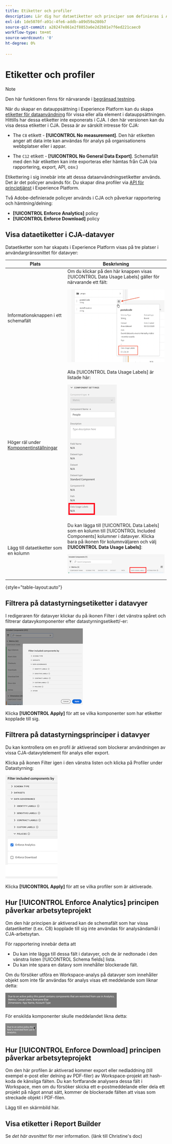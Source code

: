 ```yaml
---
title: Etiketter och profiler
description: Lär dig hur dataetiketter och principer som definieras i AEP påverkar datavyer och rapporter i CJA.
exl-id: 1de5070f-a91c-4fe6-addb-a89d59a280b7
source-git-commit: a28247e861e2f8853a6e2d2b81e7f6ed221caec0
workflow-type: tm+mt
source-wordcount: '0'
ht-degree: 0%

---
```


# Etiketter och profiler

>[!NOTE]
>
>Den här funktionen finns för närvarande i [begränsad testning](/help/release-notes/releases.md).

När du skapar en datauppsättning i Experience Platform kan du skapa [etiketter för dataanvändning](https://experienceleague.adobe.com/docs/experience-platform/data-governance/labels/reference.html?lang=en) för vissa eller alla element i datauppsättningen. Hittills har dessa etiketter inte exponerats i CJA. I den här versionen kan du visa dessa etiketter i CJA. Dessa är av särskilt intresse för CJA:

* The `C8` etikett - **[!UICONTROL No measurement]**. Den här etiketten anger att data inte kan användas för analys på organisationens webbplatser eller i appar.

* The `C12` etikett - **[!UICONTROL No General Data Export]**. Schemafält med den här etiketten kan inte exporteras eller hämtas från CJA (via rapportering, export, API, osv.)

Etikettering i sig innebär inte att dessa dataanvändningsetiketter används. Det är det policyer används för. Du skapar dina profiler via [API för principtjänst](https://experienceleague.adobe.com/docs/experience-platform/data-governance/api/overview.html?lang=en) i Experience Platform.

Två Adobe-definierade policyer används i CJA och påverkar rapportering och hämtning/delning:

* **[!UICONTROL Enforce Analytics]** policy
* **[!UICONTROL Enforce Download]** policy

## Visa dataetiketter i CJA-datavyer

Dataetiketter som har skapats i Experience Platform visas på tre platser i användargränssnittet för datavyer:

| Plats | Beskrivning |
| --- | --- |
| Informationsknappen i ett schemafält | Om du klickar på den här knappen visas [!UICONTROL Data Usage Labels] gäller för närvarande ett fält:<p>![](assets/data-label-left.png) |
| Höger räl under [Komponentinställningar](/help/data-views/component-settings/overview.md) | Alla [!UICONTROL Data Usage Labels] är listade här:<p>![](assets/data-label-right.png) |
| Lägg till dataetiketter som en kolumn | Du kan lägga till [!UICONTROL Data Labels] som en kolumn till [!UICONTROL Included Components] kolumner i datavyer. Klicka bara på ikonen för kolumnväljaren och välj **[!UICONTROL Data Usage Labels]**:<p>![](assets/data-label-column.png) |

{style=&quot;table-layout:auto&quot;}

## Filtrera på datastyrningsetiketter i datavyer

I redigeraren för datavyer klickar du på ikonen Filter i det vänstra spåret och filtrerar datavykomponenter efter datastyrningsetikett/-er:

![](assets/filter-labels.png)

Klicka **[!UICONTROL Apply]** för att se vilka komponenter som har etiketter kopplade till sig.

## Filtrera på datastyrningsprinciper i datavyer

Du kan kontrollera om en profil är aktiverad som blockerar användningen av vissa CJA-datavytelement för analys eller export.

Klicka på ikonen Filter igen i den vänstra listen och klicka på Profiler under Datastyrning:

![](assets/filter-policies.png)

Klicka **[!UICONTROL Apply]** för att se vilka profiler som är aktiverade.

## Hur [!UICONTROL Enforce Analytics] principen påverkar arbetsyteprojekt

Om den här principen är aktiverad kan de schemafält som har vissa dataetiketter (t.ex. C8) kopplade till sig inte användas för analysändamål i CJA-arbetsytan.

För rapportering innebär detta att

* Du kan inte lägga till dessa fält i datavyer, och de är nedtonade i den vänstra listen [!UICONTROL Schema fields] lista.
* Du kan inte spara en datavy som innehåller blockerade fält.

Om du försöker utföra en Workspace-analys på datavyer som innehåller objekt som inte får användas för analys visas ett meddelande som liknar detta:

![](assets/policy-enforce.png)

För enskilda komponenter skulle meddelandet likna detta:

![](assets/policy-enforce2.png)

## Hur [!UICONTROL Enforce Download] principen påverkar arbetsyteprojekt

Om den här profilen är aktiverad kommer export eller nedladdning (till exempel e-post eller delning av PDF-filer) av Workspace-projekt att hash-koda de känsliga fälten. Du kan fortfarande analysera dessa fält i Workspace, men om du försöker skicka ett e-postmeddelande eller dela ett projekt på något annat sätt, kommer de blockerade fälten att visas som streckade objekt i PDF-filen.

Lägg till en skärmbild här.

## Visa etiketter i Report Builder

Se _det här avsnittet_ för mer information. (länk till Christine&#39;s doc)
